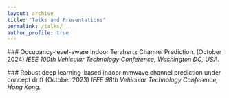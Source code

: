 ```yaml
---
layout: archive
title: "Talks and Presentations"
permalink: /talks/
author_profile: true
---
```


​### Occupancy-level-aware Indoor Terahertz Channel Prediction. (October 2024)
*IEEE 100th Vehicular Technology Conference, Washington DC, USA.*

​### Robust deep learning-based indoor mmwave channel prediction under concept drift (October 2023)
*IEEE 98th Vehicular Technology Conference, Hong Kong.*
